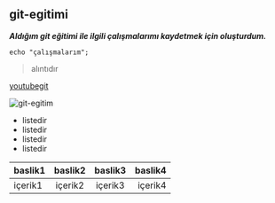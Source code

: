 ## git-egitimi

**_Aldığım git eğitimi ile ilgili çalışmalarımı kaydetmek için oluşturdum._**

` echo "çalışmalarım"; `

>alıntıdır

[youtubegit](https://www.youtube.com/watch?v=oYRHwuQpYYk&list=PLHN6JcK509bOrevTCFrSMeAfBtuib4Gpg&index=16)

![git-egitim](https://www.dunyaatlasi.com/wp-content/uploads/2018/09/resim-tablo-nasil-okunur.jpg)

- listedir
- listedir
- listedir
- listedir

|baslik1|baslik2|baslik3|baslik4|
|:-------|:-------:|:-------:|-------:|
|içerik1|içerik2|içerik3|içerik4|
